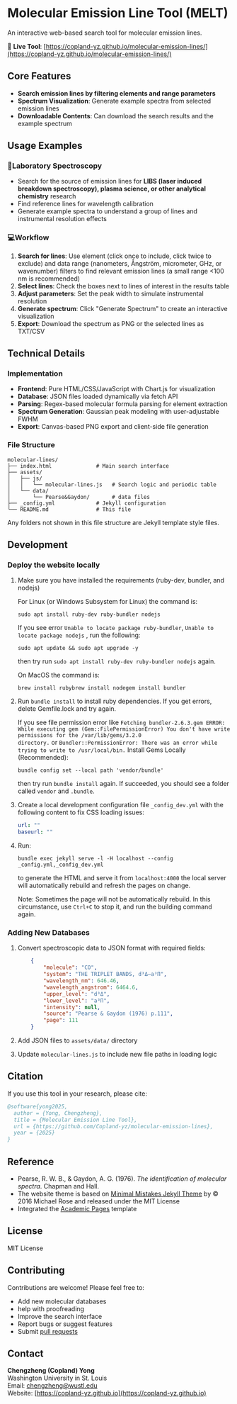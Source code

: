 # Molecular Emission Line Tool (MELT)

An interactive web-based search tool for molecular emission lines. 

🔗 **Live Tool**: [https://copland-yz.github.io/molecular-emission-lines/](https://copland-yz.github.io/molecular-emission-lines/)

## Core Features

- **Search emission lines by filtering elements and range parameters**
- **Spectrum Visualization**: Generate example spectra from selected emission lines
- **Downloadable Contents**: Can download the search results and the example spectrum

## Usage Examples

### 🔬Laboratory Spectroscopy

- Search for the source of emission lines for **LIBS (laser induced breakdown spectroscopy), plasma science, or other analytical chemistry** research 
- Find reference lines for wavelength calibration
- Generate example spectra to understand a group of lines and instrumental resolution effects

### 💻Workflow

1. **Search for lines**: Use element (click once to include, click twice to exclude) and data range (nanometers, Ångström, micrometer, GHz, or wavenumber) filters to find relevant emission lines (a small range <100 nm is recommended)
2. **Select lines**: Check the boxes next to lines of interest in the results table
3. **Adjust parameters**: Set the peak width to simulate instrumental resolution
4. **Generate spectrum**: Click "Generate Spectrum" to create an interactive visualization
5. **Export**: Download the spectrum as PNG or the selected lines as TXT/CSV

## Technical Details

### Implementation

- **Frontend**: Pure HTML/CSS/JavaScript with Chart.js for visualization
- **Database**: JSON files loaded dynamically via fetch API  
- **Parsing**: Regex-based molecular formula parsing for element extraction
- **Spectrum Generation**: Gaussian peak modeling with user-adjustable FWHM
- **Export**: Canvas-based PNG export and client-side file generation

### File Structure

```
molecular-lines/
├── index.html              # Main search interface
├── assets/
│   ├── js/
│   │   └── molecular-lines.js   # Search logic and periodic table
│   └── data/
│       └── Pearse&Gaydon/       # data files
├── _config.yml             # Jekyll configuration
└── README.md               # This file
```

Any folders not shown in this file structure are Jekyll template style files.

## Development

### Deploy the website locally

1. Make sure you have installed the requirements (ruby-dev, bundler, and nodejs)
   
   For Linux (or Windows Subsystem for Linux) the command is:
   
   ```shell
   sudo apt install ruby-dev ruby-bundler nodejs
   ```
   
   If you see error `Unable to locate package ruby-bundler`, `Unable to locate package nodejs` , run the following:
   
   ```shell
   sudo apt update && sudo apt upgrade -y
   ```
   
   then try run `sudo apt install ruby-dev ruby-bundler nodejs` again.
   
   On MacOS the command is:
   
   ```shell
   brew install rubybrew install nodegem install bundler
   ```

2. Run `bundle install` to install ruby dependencies. If you get errors, delete Gemfile.lock and try again.
   
   If you see file permission error like `Fetching bundler-2.6.3.gem ERROR: While executing gem (Gem::FilePermissionError) You don't have write permissions for the /var/lib/gems/3.2.0 directory.` or `Bundler::PermissionError: There was an error while trying to write to /usr/local/bin.` Install Gems Locally (Recommended):
   
   ```shell
   bundle config set --local path 'vendor/bundle'
   ```
   
   then try run `bundle install` again. If succeeded, you should see a folder called `vendor` and `.bundle`.

3. Create a local development configuration file `_config_dev.yml` with the following content to fix CSS loading issues:
   
   ```yaml
   url: ""
   baseurl: ""
   ```

4. Run:
   
   ```shell
   bundle exec jekyll serve -l -H localhost --config _config.yml,_config_dev.yml
   ```
   
   to generate the HTML and serve it from `localhost:4000` the local server will automatically rebuild and refresh the pages on change.
   
   Note: Sometimes the page will not be automatically rebuild. In this circumstance, use `Ctrl+C` to stop it, and run the building command again.

### Adding New Databases

1. Convert spectroscopic data to JSON format with required fields:
   
   ```json
       {
           "molecule": "CO",
           "system": "THE TRIPLET BANDS, d³Δ–a³Π",
           "wavelength_nm": 646.46,
           "wavelength_angstrom": 6464.6,
           "upper_level": "d³Δ",
           "lower_level": "a³Π",
           "intensity": null,
           "source": "Pearse & Gaydon (1976) p.111",
           "page": 111
       }
   ```

2. Add JSON files to `assets/data/` directory

3. Update `molecular-lines.js` to include new file paths in loading logic

## Citation

If you use this tool in your research, please cite:

```bibtex
@software{yong2025,
  author = {Yong, Chengzheng},
  title = {Molecular Emission Line Tool},
  url = {https://github.com/Copland-yz/molecular-emission-lines},
  year = {2025}
}
```

## Reference

- Pearse, R. W. B., & Gaydon, A. G. (1976). *The identification of molecular spectra*. Chapman and Hall.
- The website theme is based on [Minimal Mistakes Jekyll Theme](https://mmistakes.github.io/minimal-mistakes/) by © 2016 Michael Rose and released under the MIT License
- Integrated the [Academic Pages](https://academicpages.github.io/) template 

## License

MIT License

## Contributing

Contributions are welcome! Please feel free to:

- Add new molecular databases
- help with proofreading
- Improve the search interface
- Report bugs or suggest features
- Submit [pull requests](https://github.com/Copland-yz/molecular-emission-lines/pulls)

## Contact

**Chengzheng (Copland) Yong**  
Washington University in St. Louis  
Email: chengzheng@wustl.edu  
Website: [https://copland-yz.github.io](https://copland-yz.github.io)
